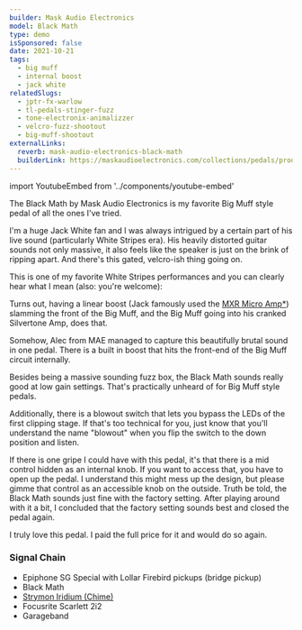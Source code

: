 ```yaml
---
builder: Mask Audio Electronics
model: Black Math
type: demo
isSponsored: false
date: 2021-10-21
tags:
  - big muff
  - internal boost
  - jack white
relatedSlugs:
  - jptr-fx-warlow
  - tl-pedals-stinger-fuzz
  - tone-electronix-animalizzer
  - velcro-fuzz-shootout
  - big-muff-shootout
externalLinks:
  reverb: mask-audio-electronics-black-math
  builderLink: https://maskaudioelectronics.com/collections/pedals/products/black-math
---
```


import YoutubeEmbed from '../components/youtube-embed'

The Black Math by Mask Audio Electronics is my favorite Big Muff style pedal of all the ones I've tried.

I'm a huge Jack White fan and I was always intrigued by a certain part of his live sound (particularly White Stripes era). His heavily distorted guitar sounds not only massive, it also feels like the speaker is just on the brink of ripping apart. And there's this gated, velcro-ish thing going on.

This is one of my favorite White Stripes performances and you can clearly hear what I mean (also: you're welcome):

<YoutubeEmbed
  title="The White Stripes - Dead Leaves and the Dirty Ground (Live @ VH1 9/23/2005)"
  url="https://www.youtube.com/embed/uep_vBObNwY"
/>

Turns out, having a linear boost (Jack famously used the [MXR Micro Amp\*](https://link.perfectcircuit.com/t/v1/8-12626-329078-9759?url=https%3A%2F%2Fwww.perfectcircuit.com%2Fmxr-m133-micro-amp.html)) slamming the front of the Big Muff, and the Big Muff going into his cranked Silvertone Amp, does that.

Somehow, Alec from MAE managed to capture this beautifully brutal sound in one pedal. There is a built in boost that hits the front-end of the Big Muff circuit internally.

Besides being a massive sounding fuzz box, the Black Math sounds really good at low gain settings. That's practically unheard of for Big Muff style pedals.

Additionally, there is a blowout switch that lets you bypass the LEDs of the first clipping stage. If that's too technical for you, just know that you'll understand the name "blowout" when you flip the switch to the down position and listen.

If there is one gripe I could have with this pedal, it's that there is a mid control hidden as an internal knob. If you want to access that, you have to open up the pedal. I understand this might mess up the design, but please gimme that control as an accessible knob on the outside. Truth be told, the Black Math sounds just fine with the factory setting. After playing around with it a bit, I concluded that the factory setting sounds best and closed the pedal again.

I truly love this pedal. I paid the full price for it and would do so again.

### Signal Chain

- Epiphone SG Special with Lollar Firebird pickups (bridge pickup)
- Black Math
- [Strymon Iridium (Chime)](/demos/strymon-iridium)
- Focusrite Scarlett 2i2
- Garageband
